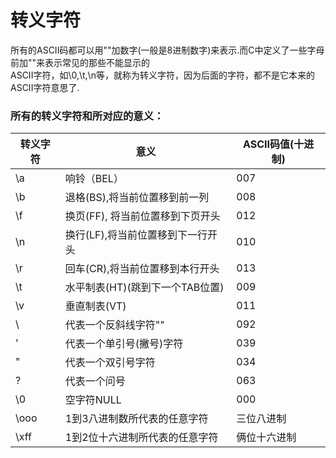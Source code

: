 # 转义字符

所有的ASCII码都可以用"\"加数字(一般是8进制数字)来表示.而C中定义了一些字母前加"\"来表示常见的那些不能显示的  
ASCII字符，如\0,\t,\n等，就称为转义字符，因为后面的字符，都不是它本来的ASCII字符意思了.  

### 所有的转义字符和所对应的意义：  

| 转义字符 | 意义 | ASCII码值(十进制) | 
| ------- | ------- |------- |
| \a | 响铃（BEL） | 007 | 
| \b | 退格(BS),将当前位置移到前一列 | 008 |
| \f | 换页(FF), 将当前位置移到下页开头 | 012 | 
| \n | 换行(LF),将当前位置移到下一行开头 | 010 | 
| \r | 回车(CR),将当前位置移到本行开头 | 013 | 
| \t | 水平制表(HT)(跳到下一个TAB位置) | 009 | 
| \v | 垂直制表(VT)| 011 | 
| \\ | 代表一个反斜线字符"\"| 092 | 
| \' | 代表一个单引号(撇号)字符| 039 | 
| \" | 代表一个双引号字符| 034 | 
| \? | 代表一个问号| 063 | 
| \0 | 空字符NULL | 000 | 
| \ooo | 1到3八进制数所代表的任意字符 | 三位八进制 | 
| \xff | 1到2位十六进制所代表的任意字符 | 俩位十六进制 | 
